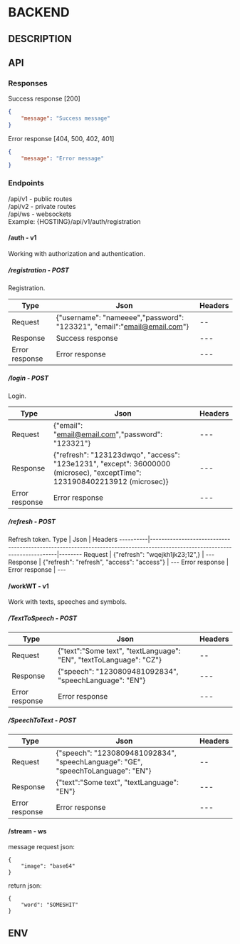 # BACKEND
## DESCRIPTION
## API
### Responses
Success response [200]
```json
{
    "message": "Success message"
}
```
Error response [404, 500, 402, 401]
```json
{
    "message": "Error message"
}
```
### Endpoints
/api/v1 - public routes</br>
/api/v2 - private routes</br>
/api/ws - websockets</br>
Example: {HOSTING}/api/v1/auth/registration

#### /auth - v1
Working with authorization and authentication.

##### /registration - POST
Registration.

Type | Json                                                                    | Headers
--- |-------------------------------------------------------------------------| ---
Request | {"username": "nameeee","password": "123321", "email":"email@email.com"} | --
Response | Success response                                                        | ---
Error response | Error response                                                          | ---
##### /login - POST
Login.

 Type     | Json                                                                                                                      | Headers 
----------|---------------------------------------------------------------------------------------------------------------------------|--------
 Request  | {"email": "email@email.com","password": "123321"}                                                                         | ---    
 Response | {"refresh": "123123dwqo", "access": "123e1231", "except": 36000000 (microsec), "exceptTime": 1231908402213912 (microsec)} | ---
Error response | Error response | ---
##### /refresh - POST
Refresh token.
Type     | Json                                                                                                                      | Headers
----------|---------------------------------------------------------------------------------------------------------------------------|--------
Request  | {"refresh": "wqejkh1jk23;12",}                                                                         | ---    
Response | {"refresh": "refresh", "access": "access"} | ---
Error response | Error response | ---

#### /workWT - v1
Work with texts, speeches and symbols.

##### /TextToSpeech - POST
Type | Json                                                                             | Headers
--- |----------------------------------------------------------------------------------| ---
Request | {"text":"Some text", "textLanguage": "EN", "textToLanguage": "CZ"}               | --
Response | {"speech": "1230809481092834", "speechLanguage": "EN"} | ---
Error response | Error response | ---

##### /SpeechToText - POST
Type | Json                                                                             | Headers
--- |----------------------------------------------------------------------------------| ---
Request | {"speech": "1230809481092834", "speechLanguage": "GE", "speechToLanguage": "EN"} | --
Response | {"text":"Some text", "textLanguage": "EN"}                                       | ---
Error response | Error response | ---

[//]: # (#### /translate - v1)

[//]: # (Working with translations.)

[//]: # (##### /translate - POST)

[//]: # ()
[//]: # (Type | Json                                                                | Headers)

[//]: # (--- |---------------------------------------------------------------------| ---)

[//]: # (Request | {"text": "Some text", "textLanguage": "EN", "textToLanguage": "CZ"} | --)

[//]: # (Response | {"text": "Some text", "textLanguage": "EN"}                                        | ---)

[//]: # (Error response | Error response | ---)

#### /stream - ws
message request json:
```
{
    "image": "base64"
}
```

return json:
```
{
    "word": "SOMESHIT"
}
```

## ENV
